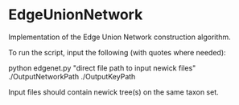 # EdgeUnionNetwork
Implementation of the Edge Union Network construction algorithm.

To run the script, input the following (with quotes where needed):

python edgenet.py "direct file path to input newick files" ./OutputNetworkPath ./OutputKeyPath

Input files should contain newick tree(s) on the same taxon set.
